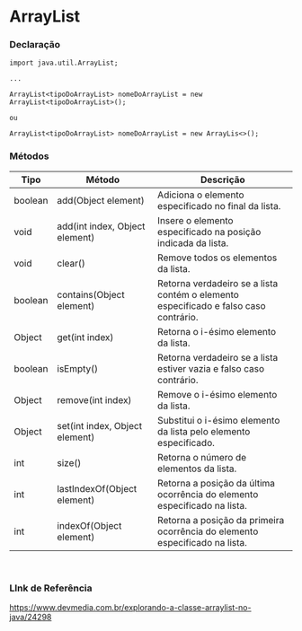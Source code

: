 # ArrayList

### Declaração

~~~
import java.util.ArrayList;

...

ArrayList<tipoDoArrayList> nomeDoArrayList = new ArrayList<tipoDoArrayList>();

ou 

ArrayList<tipoDoArrayList> nomeDoArrayList = new ArrayLis<>();
~~~

### Métodos 


Tipo | Método | Descrição |
---|---|---|
boolean |add(Object element)| Adiciona o elemento especificado no final da lista.
void | add(int index, Object element) | Insere o elemento especificado na posição indicada da lista.
void | clear() | Remove todos os elementos da lista.
boolean | contains(Object element) | Retorna verdadeiro se a lista contém o elemento especificado e falso caso contrário.
Object | get(int index) | Retorna o i-ésimo elemento da lista.
boolean | isEmpty() | Retorna verdadeiro se a lista estiver vazia e falso caso contrário.
Object | remove(int index) | Remove o i-ésimo elemento da lista.
Object | set(int index, Object element) | Substitui o i-ésimo elemento da lista pelo elemento especificado.
int | size() | Retorna o número de elementos da lista.
int | lastIndexOf(Object element) | Retorna a posição da última ocorrência do elemento especificado na lista.
int | indexOf(Object element) | Retorna a posição da primeira ocorrência do elemento especificado na lista.

<br>

### LInk de Referência

https://www.devmedia.com.br/explorando-a-classe-arraylist-no-java/24298






